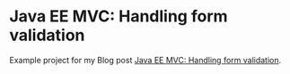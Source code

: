 Java EE MVC: Handling form validation
=============
Example project for my Blog post [Java EE MVC: Handling form validation][1].

[1]: https://www.mscharhag.com/java-ee-mvc/mvcbinding-validation